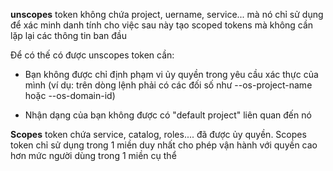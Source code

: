 **unscopes** token không chứa project, uername, service... mà nó chỉ sử dụng để xác minh danh tính cho việc sau này tạo scoped tokens mà không cần lặp lại các thông tin ban đầu

Để có thế có được unscopes token cần:

- Bạn không được chỉ định phạm vi ủy quyền trong yêu cầu xác thực của mình (ví dụ: trên dòng lệnh phải có các đối số như --os-project-name hoặc --os-domain-id)

- Nhận dạng của bạn không được có "default project" liên quan đến nó

**Scopes** token chứa service, catalog, roles.... đã được ủy quyền. Scopes token chỉ sử dụng trong 1 miền duy nhất cho phép vận hành với quyền cao hơn mức người dùng trong 1 miền cụ thể
